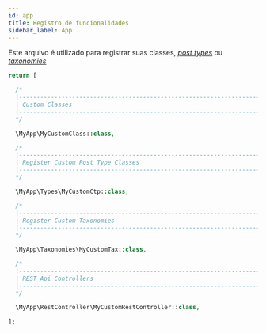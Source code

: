 ```yaml
---
id: app
title: Registro de funcionalidades
sidebar_label: App
---
```


Este arquivo é utilizado para registrar suas classes, [*post types*](cpts#instanciando-um-post-type) ou [*taxonomies*](taxonomies#instanciando-uma-taxonomia)

```php
return [

  /*
  |--------------------------------------------------------------------------
  | Custom Classes
  |--------------------------------------------------------------------------
  */

  \MyApp\MyCustomClass::class,

  /*
  |--------------------------------------------------------------------------
  | Register Custom Post Type Classes
  |--------------------------------------------------------------------------
  */

  \MyApp\Types\MyCustomCtp::class,

  /*
  |--------------------------------------------------------------------------
  | Register Custom Taxonomies
  |--------------------------------------------------------------------------
  */

  \MyApp\Taxonomies\MyCustomTax::class,

  /*
  |--------------------------------------------------------------------------
  | REST Api Controllers
  |--------------------------------------------------------------------------
  */

  \MyApp\RestController\MyCustomRestController::class,

];
```

